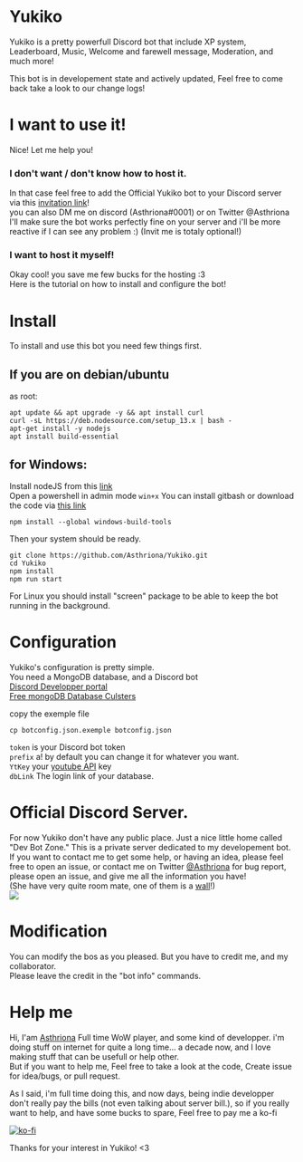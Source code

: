 # Yukiko
Yukiko is a pretty powerfull Discord bot that include XP system, Leaderboard, Music, Welcome and farewell message, Moderation, and much more!

This bot is in developement state and actively updated, Feel free to come back take a look to our change logs!

# I want to use it!
Nice! Let me help you!  
### I don't want / don't know how to host it. 
In that case feel free to add the Official Yukiko bot to your Discord server via this [invitation link](https://discordapp.com/oauth2/authorize?client_id=641626560457342987&permissions=271969367&scope=bot&response_type=code)!  
you can also DM me on discord (Asthriona#0001) or on Twitter @Asthriona I'll make sure the bot works perfectly fine on your server and i'll be more reactive if I can see any problem :) (Invit me is totaly optional!)  

### I want to host it myself!
Okay cool! you save me few bucks for the hosting :3  
Here is the tutorial on how to install and configure the bot!

# Install
To install and use this bot you need few things first.  
## If you are on debian/ubuntu 
as root:
```
apt update && apt upgrade -y && apt install curl
curl -sL https://deb.nodesource.com/setup_13.x | bash -
apt-get install -y nodejs
apt install build-essential 
```
## for Windows:
Install nodeJS from this [link](https://nodejs.org/en/)  
Open a powershell in admin mode `win+x`
You can install gitbash or download the code via [this link](https://github.com/Asthriona/Yukiko/archive/master.zip)
``` 
npm install --global windows-build-tools
```
Then your system should be ready.  
```
git clone https://github.com/Asthriona/Yukiko.git
cd Yukiko
npm install
npm run start
```
For Linux you should install "screen" package to be able to keep the bot running in the background.

# Configuration
Yukiko's configuration is pretty simple.  
You need a MongoDB database, and a Discord bot  
[Discord Developper portal](https://discordapp.com/developers/applications/)  
[Free mongoDB Database Culsters](https://discordapp.com/developers/applications/)

copy the exemple file
```
cp botconfig.json.exemple botconfig.json 
```
`token` is your Discord bot token  
`prefix` a! by default you can change it for whatever you want.  
`YtKey` your [youtube API](https://developers.google.com/) key  
`dbLink` The login link of your database. 

# Official Discord Server.
For now Yukiko don't have any public place. Just a nice little home called "Dev Bot Zone." This is a private server dedicated to my developement bot.  
If you want to contact me to get some help, or having an idea, please feel free to open an issue, or contact me on Twitter [@Asthriona](https://twitter.com/Asthriona)
for bug report, please open an issue, and give me all the information you have!  
(She have very quite room mate, one of them is a [wall](https://github.com/Asthriona/TheWallDiscordBot)!)  
![](https://cdn.asthriona.com/Bot%20dev%20zone.jpg)  

# Modification
You can modify the bos as you pleased. But you have to credit me, and my collaborator.   
Please leave the credit in the "bot info" commands.

# Help me
Hi, I'am [Asthriona](https://Asthriona.com) Full time WoW player, and some kind of developper. i'm doing stuff on internet for quite a long time... a decade now, and I love making stuff that can be usefull or help other.  
But if you want to help me, Feel free to take a look at the code, Create issue for idea/bugs, or pull request.  
  
  As I said, i'm full time doing this, and now days, being indie developper don't really pay the bills (not even talking about server bill.), so if you really want to help, and have some bucks to spare, Feel free to pay me a ko-fi   
    
  [![ko-fi](https://www.ko-fi.com/img/githubbutton_sm.svg)](https://ko-fi.com/C0C61FCVH)

  Thanks for your interest in Yukiko! <3